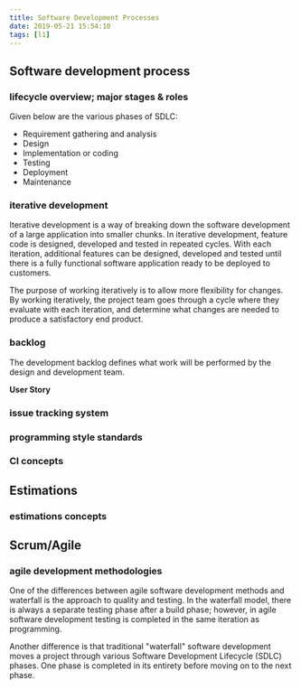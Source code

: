 ```yaml
---
title: Software Development Processes
date: 2019-05-21 15:54:10
tags: [l1]
---
```


## Software development process

### lifecycle overview; major stages & roles

Given below are the various phases of SDLC:

- Requirement gathering and analysis
- Design
- Implementation or coding
- Testing
- Deployment
- Maintenance

### iterative development

Iterative development is a way of breaking down the software development of a large application into smaller chunks. In iterative development,  feature code is designed, developed and tested in repeated cycles. With each iteration, additional features can be designed, developed and tested until there is a fully functional software application ready to be deployed to customers.

The purpose of working iteratively is to allow more flexibility for changes. By working iteratively, the project team goes through a cycle where they evaluate with each iteration, and determine what changes are needed to produce a satisfactory end product.

### backlog

The development backlog defines what work will be performed by the design and development team.

**User Story**

### issue tracking system
### programming style standards
### CI concepts

## Estimations

### estimations concepts

## Scrum/Agile

### agile development methodologies

One of the differences between agile software development methods and waterfall is the approach to quality and testing. In the waterfall model, there is always a separate testing phase after a build phase; however, in agile software development testing is completed in the same iteration as programming.

Another difference is that traditional "waterfall" software development moves a project through various Software Development Lifecycle (SDLC) phases. One phase is completed in its entirety before moving on to the next phase.

